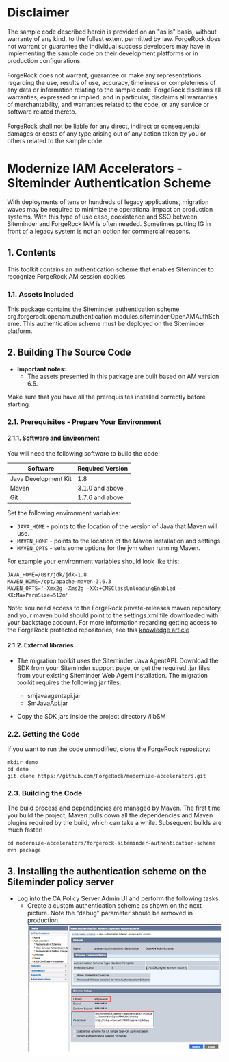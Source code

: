 # Disclaimer
The sample code described herein is provided on an "as is" basis, without warranty of any kind, to the fullest extent permitted by law. ForgeRock does not warrant or guarantee the individual success developers may have in implementing the sample code on their development platforms or in production configurations.
<br><br>
ForgeRock does not warrant, guarantee or make any representations regarding the use, results of use, accuracy, timeliness or completeness of any data or information relating to the sample code. ForgeRock disclaims all warranties, expressed or implied, and in particular, disclaims all warranties of merchantability, and warranties related to the code, or any service or software related thereto.
<br><br>
ForgeRock shall not be liable for any direct, indirect or consequential damages or costs of any type arising out of any action taken by you or others related to the sample code.

# Modernize IAM Accelerators - Siteminder Authentication Scheme
With deployments of tens or hundreds of legacy applications, migration waves may be required to minimize the operational impact on production systems. With this type of use case, coexistence and SSO between Siteminder and ForgeRock IAM is often needed.
Sometimes putting IG in front of a legacy system is not an option for commercial reasons.

## 1. Contents
This toolkit contains an authentication scheme that enables Siteminder to recognize ForgeRock AM session cookies.

### 1.1. Assets Included
This package contains the Siteminder authentication scheme org.forgerock.openam.authentication.modules.siteminder.OpenAMAuthScheme. This authentication scheme must be deployed on the Siteminder platform.

## 2. Building The Source Code

+ <b>Important notes:</b> 
    + The assets presented in this package are built based on AM version 6.5.

Make sure that you have all the prerequisites installed correctly before starting.

### 2.1. Prerequisites - Prepare Your Environment

#### 2.1.1. Software and Environment

You will need the following software to build the code:

| Software               | Required Version |
| ---------------------- | ---------------- |
| Java Development Kit   | 1.8              |
| Maven                  | 3.1.0 and above  |
| Git                    | 1.7.6 and above  |

Set the following environment variables:

- `JAVA_HOME` - points to the location of the version of Java that Maven will use.
- `MAVEN_HOME` - points to the location of the Maven installation and settings.
- `MAVEN_OPTS` - sets some options for the jvm when running Maven.

For example your environment variables should look like this:

```
JAVA_HOME=/usr/jdk/jdk-1.8
MAVEN_HOME=/opt/apache-maven-3.6.3
MAVEN_OPTS='-Xmx2g -Xms2g -XX:+CMSClassUnloadingEnabled -XX:MaxPermSize=512m'
```

Note: You need access to the ForgeRock private-releases maven repository, and your maven build should point to the settings.xml file downloaded with your backstage account. For more information regarding getting access to the ForgeRock protected repositories, see this [knowledge article](https://backstage.forgerock.com/knowledge/kb/article/a74096897)

#### 2.1.2. External libraries

+ The migration toolkit uses the Siteminder Java AgentAPI. Download the SDK from your Siteminder support page, or get the required .jar files from your existing Siteminder Web Agent installation. The migration toolkit requires the following jar files:
    + smjavaagentapi.jar
    + SmJavaApi.jar
	
+ Copy the SDK jars inside the project directory /libSM

### 2.2. Getting the Code

If you want to run the code unmodified, clone the ForgeRock repository:

```
mkdir demo
cd demo
git clone https://github.com/ForgeRock/modernize-accelerators.git
```

### 2.3. Building the Code

The build process and dependencies are managed by Maven. The first time you build the project, Maven pulls 
down all the dependencies and Maven plugins required by the build, which can take a while. Subsequent builds are much faster!


```
cd modernize-accelerators/forgerock-siteminder-authentication-scheme
mvn package
```

## 3. Installing the authentication scheme on the Siteminder policy server

+ Log into the CA Policy Server Admin UI and perform the following tasks:
    + Create a custom authentication scheme as shown on the next picture. Note the “debug” parameter should be removed in production.
	![Step1](images/Step1.png)